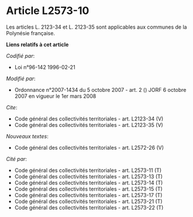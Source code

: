 # Article L2573-10

Les articles L. 2123-34 et L. 2123-35 sont applicables aux communes de la Polynésie française.

**Liens relatifs à cet article**

_Codifié par_:

  - Loi n°96-142 1996-02-21

_Modifié par_:

  - Ordonnance n°2007-1434 du 5 octobre 2007 - art. 2 () JORF 6 octobre 2007 en vigueur le 1er mars 2008

_Cite_:

  - Code général des collectivités territoriales - art. L2123-34 (V)
  - Code général des collectivités territoriales - art. L2123-35 (V)

_Nouveaux textes_:

  - Code général des collectivités territoriales - art. L2572-26 (V)

_Cité par_:

  - Code général des collectivités territoriales - art. L2573-11 (T)
  - Code général des collectivités territoriales - art. L2573-13 (T)
  - Code général des collectivités territoriales - art. L2573-14 (T)
  - Code général des collectivités territoriales - art. L2573-15 (T)
  - Code général des collectivités territoriales - art. L2573-17 (T)
  - Code général des collectivités territoriales - art. L2573-21 (T)
  - Code général des collectivités territoriales - art. L2573-22 (T)
